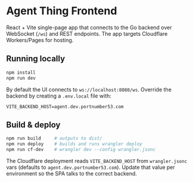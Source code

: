 # Agent Thing Frontend

React + Vite single-page app that connects to the Go backend over WebSocket (`/ws`) and REST endpoints. The app targets Cloudflare Workers/Pages for hosting.

## Running locally

```bash
npm install
npm run dev
```

By default the UI connects to `ws://localhost:8080/ws`. Override the backend by creating a `.env.local` file with:

```
VITE_BACKEND_HOST=agent.dev.portnumber53.com
```

## Build & deploy

```bash
npm run build     # outputs to dist/
npm run deploy    # builds and runs wrangler deploy
npm run cf-dev    # wrangler dev --config wrangler.jsonc
```

The Cloudflare deployment reads `VITE_BACKEND_HOST` from `wrangler.jsonc` vars (defaults to `agent.dev.portnumber53.com`). Update that value per environment so the SPA talks to the correct backend.
